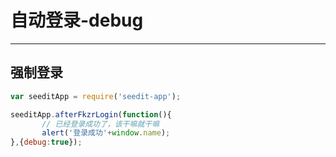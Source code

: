 # 自动登录-debug

---

## 强制登录

````javascript
var seeditApp = require('seedit-app');

seeditApp.afterFkzrLogin(function(){
       // 已经登录成功了，该干嘛就干嘛
       alert('登录成功'+window.name);
},{debug:true});

````
